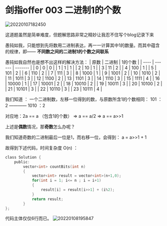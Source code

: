 # 剑指offer 003 二进制1的个数

![20220107182450](https://picture-1308922338.cos.ap-guangzhou.myqcloud.com/note/20220107182450.png)

这道题虽然是简单难度，但题解思路非常之精妙让我忍不住写个blog记录下来

愚钝如我，只能想到先将数用二进制表达，再一一计算其中1的数量。而其中蕴含的规律，即—— **不同数之间的二进制1的个数之间联系**

愚钝如我自然也是想不出这样的解决方法：
| 原数 | 二进制 | 1的个数 |
| ---- | ------ | ------- |
| 0    | 0      | 0       |
| 1    | 1      | 1       |
| 2    | 10     | 1       |
| 3    | 11     | 2       |
| 4    | 100    | 1       |
| 5    | 101    | 2       |
| 6    | 110    | 2       |
| 7    | 111    | 3       |
| 8    | 1000   | 1       |
| 9    | 1001   | 2       |
| 10   | 1010   | 2       |
| 11   | 1011   | 3       |
| 12   | 1100   | 2       |
| 13   | 1101   | 3       |
| 14   | 1110   | 3       |
| 15   | 1111   | 4       |
| 16   | 10000  | 1       |
| 17   | 10001  | 2       |
| 18   | 10010  | 2       |
| 19   | 10011  | 3       |
| 20   | 10100  | 2       |
| 21   | 10101  | 3       |
| 22   | 10110  | 3       |
| 23   | 10111  | 4       |

我们知道 ： 一个二进制数，左移一位得到的数，与原数所含1的个数相同： 101 ：2 ———— 1010 ：2

对应地：2a == a （包含1的个数） => a == a/2 => a == a>>1

上述是**偶数**情况，那**奇数**怎么办呢？

我们知道奇数的二进制最后一位是1，而右移一位，会得到：
a = a>>1 + 1

故得到下述代码，时间复杂度 O(n) ：

~~~ C
class Solution {
    public:
        vector<int> countBits(int n) 
        {   
            vector<int> result = vector<int>(n+1,0);
            for(int i = 1; i<= n ; i = i+1)
            {
                result[i] = result[i>>1] + (i%2); 
            }
            return result;
        }
};
~~~

代码主体仅仅6行而已。
![20220108195847](https://picture-1308922338.cos.ap-guangzhou.myqcloud.com/note/20220108195847.png)
